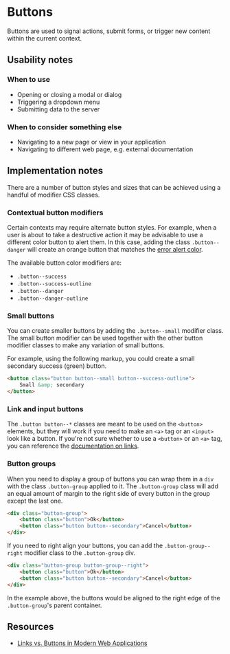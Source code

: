 # Buttons
Buttons are used to signal actions, submit forms, or trigger new content within the current context.

## Usability notes

### When to use
- Opening or closing a modal or dialog
- Triggering a dropdown menu
- Submitting data to the server

### When to consider something else
- Navigating to a new page or view in your application
- Navigating to different web page, e.g. external documentation

## Implementation notes
There are a number of button styles and sizes that can be achieved using a handful of modifier CSS classes.

### Contextual button modifiers
Certain contexts may require alternate button styles. For example, when a user is about to take a destructive action it may be advisable to use a different color button to alert them. In this case, adding the class `.button--danger` will create an orange button that matches the [error alert color](link-to-alerts).

The available button color modifiers are:

- `.button--success`
- `.button--success-outline`
- `.button--danger`
- `.button--danger-outline`

### Small buttons
You can create smaller buttons by adding the `.button--small` modifier class. The small button modifier can be used together with the other button modifier classes to make any variation of small buttons.

For example, using the following markup, you could create a small secondary success (green) button.

```html
<button class="button button--small button--success-outline">
    Small &amp; secondary
</button>
```

### Link and input buttons
The `.button button--*` classes are meant to be used on the `<button>` elements, but they will work if you need to make an `<a>` tag or an `<input>` look like a button. If you're not sure whether to use a `<button>` or an `<a>` tag, you can reference the [documentation on links](/components/detail/links).

### Button groups
When you need to display a group of buttons you can wrap them in a `div` with the class `.button-group` applied to it. The `.button-group` class will add an equal amount of margin to the right side of every button in the group except the last one.

```html
<div class="button-group">
    <button class="button">Ok</button>
    <button class="button button--secondary">Cancel</button>
</div>
```

If you need to right align your buttons, you can add the `.button-group--right` modifier class to the `.button-group` div.

```html
<div class="button-group button-group--right">
    <button class="button">Ok</button>
    <button class="button button--secondary">Cancel</button>
</div>
```

In the example above, the buttons would be aligned to the right edge of the `.button-group`'s parent container.

## Resources
- [Links vs. Buttons in Modern Web Applications](https://marcysutton.com/links-vs-buttons-in-modern-web-applications/)
